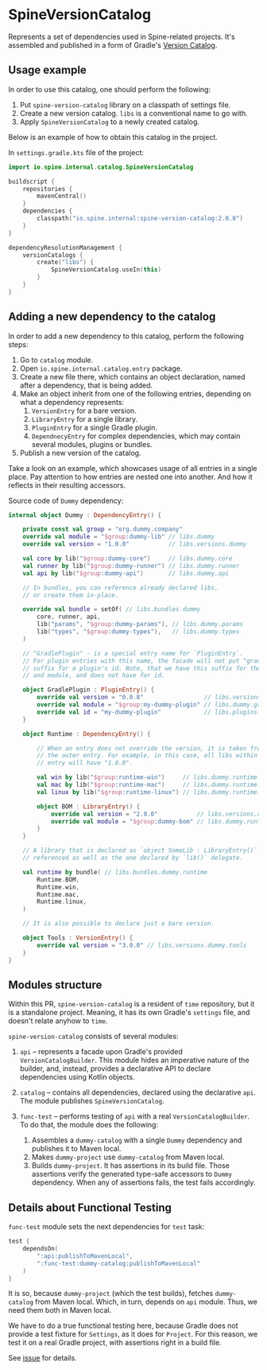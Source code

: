 # SpineVersionCatalog

Represents a set of dependencies used in Spine-related projects. It's assembled 
and published in a form of Gradle's [Version Catalog](https://docs.gradle.org/current/userguide/platforms.html#sec:sharing-catalogs).


## Usage example

In order to use this catalog, one should perform the following:

 1. Put `spine-version-catalog` library on a classpath of settings file.
 2. Create a new version catalog. `libs` is a conventional name to go with.
 3. Apply `SpineVersionCatalog` to a newly created catalog.

Below is an example of how to obtain this catalog in the project.

In `settings.gradle.kts` file of the project:

```kotlin
import io.spine.internal.catalog.SpineVersionCatalog

buildscript {
    repositories {
        mavenCentral()
    }
    dependencies {
        classpath("io.spine.internal:spine-version-catalog:2.0.0")
    }
}

dependencyResolutionManagement {
    versionCatalogs {
        create("libs") {
            SpineVersionCatalog.useIn(this)
        }
    }
}
```


## Adding a new dependency to the catalog

In order to add a new dependency to this catalog, perform the following steps:

 1. Go to `catalog` module.
 2. Open `io.spine.internal.catalog.entry` package.
 3. Create a new file there, which contains an object declaration, named after 
a dependency, that is being added.
 4. Make an object inherit from one of the following entries, depending on what 
a dependency represents:
    1. `VersionEntry` for a bare version.
    2. `LibraryEntry` for a single library.
    3. `PluginEntry` for a single Gradle plugin.
    4. `DependnecyEntry` for complex dependencies, which may contain several modules,
    plugins or bundles.
 5. Publish a new version of the catalog.

Take a look on an example, which showcases usage of all entries in a single place.
Pay attention to how entries are nested one into another. And how it reflects in
their resulting accessors.

Source code of `Dummy` dependency:

```kotlin
internal object Dummy : DependencyEntry() {

    private const val group = "org.dummy.company"
    override val module = "$group:dummy-lib" // libs.dummy
    override val version = "1.0.0"           // libs.versions.dummy

    val core by lib("$group:dummy-core")     // libs.dummy.core
    val runner by lib("$group:dummy-runner") // libs.dummy.runner
    val api by lib("$group:dummy-api")       // libs.dummy.api

    // In bundles, you can reference already declared libs,
    // or create them in-place.

    override val bundle = setOf( // libs.bundles.dummy
        core, runner, api,
        lib("params", "$group:dummy-params"), // libs.dummy.params
        lib("types", "$group:dummy-types"),   // libs.dummy.types
    )

    // "GradlePlugin" - is a special entry name for `PluginEntry`.
    // For plugin entries with this name, the facade will not put "gradlePlugin"
    // suffix for a plugin's id. Note, that we have this suffix for the version
    // and module, and does not have for id.

    object GradlePlugin : PluginEntry() {
        override val version = "0.0.8"                 // libs.versions.dummy.gradlePlugin
        override val module = "$group:my-dummy-plugin" // libs.dummy.gradlePlugin
        override val id = "my-dummy-plugin"            // libs.plugins.dummy
    }

    object Runtime : DependencyEntry() {

        // When an entry does not override the version, it is taken from
        // the outer entry. For example, in this case, all libs within "Runtime"
        // entry will have "1.0.0".

        val win by lib("$group:runtime-win")     // libs.dummy.runtime.win
        val mac by lib("$group:runtime-mac")     // libs.dummy.runtime.mac
        val linux by lib("$group:runtime-linux") // libs.dummy.runtime.linux

        object BOM : LibraryEntry() {
            override val version = "2.0.0"           // libs.versions.dummy.runtime.bom
            override val module = "$group:dummy-bom" // libs.dummy.runtime.bom
        }
    }

    // A library that is declared as `object SomeLib : LibraryEntry()` can be
    // referenced as well as the one declared by `lib()` delegate.

    val runtime by bundle( // libs.bundles.dummy.runtime
        Runtime.BOM,
        Runtime.win,
        Runtime.mac,
        Runtime.linux,
    )

    // It is also possible to declare just a bare version.

    object Tools : VersionEntry() {
        override val version = "3.0.0" // libs.versions.dummy.tools
    }
}
```


## Modules structure

Within this PR, `spine-version-catalog` is a resident of `time` repository, but
it is a standalone project. Meaning, it has its own Gradle's `settings` file,
and doesn't relate anyhow to `time`.

`spine-version-catalog` consists of several modules:

1. `api` – represents a facade upon Gradle's provided `VersionCatalogBuilder`. 
This module hides an imperative nature of the builder, and, instead, provides
a declarative API to declare dependencies using Kotlin objects.

2. `catalog` – contains all dependencies, declared using the declarative `api`. 
The module publishes `SpineVersionCatalog`.

3. `func-test` – performs testing of `api` with a real `VersionCatalogBuilder`.
To do that, the module does the following:

   1. Assembles a `dummy-catalog` with a single `Dummy` dependency and publishes
   it to Maven local.
   2. Makes `dummy-project` use `dummy-catalog` from Maven local. 
   3. Builds `dummy-project`. It has assertions in its build file. Those assertions verify
   the generated type-safe accessors to `Dummy` dependency. When any of assertions
   fails, the test fails accordingly.


## Details about Functional Testing

`func-test` module sets the next dependencies for `test` task:

```kotlin
test {
    dependsOn(
        ":api:publishToMavenLocal",
        ":func-test:dummy-catalog:publishToMavenLocal"
    )
}
```

It is so, because `dummy-project` (which the test builds), fetches `dummy-catalog` 
from Maven local. Which, in turn, depends on `api` module. Thus, we need them both in Maven local.

We have to do a true functional testing here, because Gradle does not provide 
a test fixture for `Settings`, as it does for `Project`. For this reason, we test 
it on a real Gradle project, with assertions right in a build file.

See [issue](https://github.com/gradle/gradle/issues/20807) for details.

